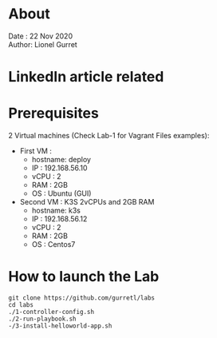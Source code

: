 # About
Date : 22 Nov 2020  
Author: Lionel Gurret
# LinkedIn article related
# Prerequisites
2 Virtual machines (Check Lab-1 for Vagrant Files examples):  
* First VM :  
    * hostname: deploy
    * IP : 192.168.56.10
    * vCPU : 2
    * RAM : 2GB
    * OS : Ubuntu (GUI)
* Second VM : K3S 2vCPUs and 2GB RAM  
    * hostname: k3s
    * IP : 192.168.56.12
    * vCPU : 2
    * RAM : 2GB
    * OS : Centos7
# How to launch the Lab
`git clone https://github.com/gurretl/labs`  
`cd labs`  
`./1-controller-config.sh`  
`./2-run-playbook.sh`  
`-/3-install-helloworld-app.sh`  